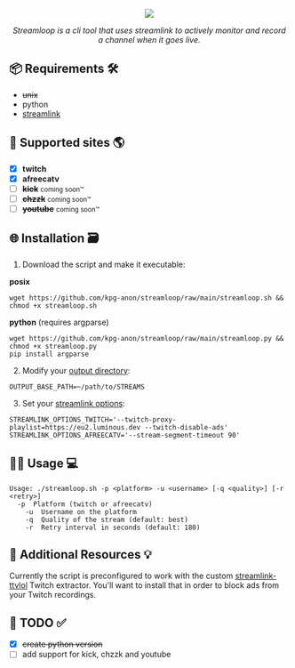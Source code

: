 <p align='center'>
    <img src="https://capsule-render.vercel.app/api?type=waving&height=150&color=0:9146ff,100:BD93F9&text=Streamloop&fontColor=9146ff&strokeWidth=1&stroke=000000&fontSize=100&textBg=false&reversal=false&descAlignY=81&descAlign=50&animation=fadeIn"/>
</p>
<p align='center'> 
  <em>Streamloop is a cli tool that uses streamlink to actively monitor and record a channel when it goes live.</em>
</p>

## 📦 Requirements 🛠️
- ~~unix~~
- python
- [streamlink](https://github.com/streamlink/streamlink)
## 📡 Supported sites 🌎
- [x] **twitch**
- [x] **afreecatv**
- [ ] ~~**kick**~~ <small>coming soon™</small>
- [ ] ~~**chzzk**~~ <small>coming soon™</small>
- [ ] ~~**youtube**~~ <small>coming soon™</small>
## 🌐 Installation 🗃
1. Download the script and make it executable:

**posix**
```
wget https://github.com/kpg-anon/streamloop/raw/main/streamloop.sh && chmod +x streamloop.sh
```
**python** (requires argparse)
```
wget https://github.com/kpg-anon/streamloop/raw/main/streamloop.py && chmod +x streamloop.py
pip install argparse
```
2. Modify your [output directory](https://github.com/kpg-anon/streamloop/blob/main/streamloop.sh#L8):
```
OUTPUT_BASE_PATH=~/path/to/STREAMS
```
3. Set your [streamlink options](https://github.com/kpg-anon/streamloop/blob/main/streamloop.sh#L10):
```
STREAMLINK_OPTIONS_TWITCH='--twitch-proxy-playlist=https://eu2.luminous.dev --twitch-disable-ads'
STREAMLINK_OPTIONS_AFREECATV='--stream-segment-timeout 90'
```
## 🧑‍💻 Usage 💻
```
Usage: ./streamloop.sh -p <platform> -u <username> [-q <quality>] [-r <retry>]
  -p  Platform (twitch or afreecatv)
	-u  Username on the platform
	-q  Quality of the stream (default: best)
	-r  Retry interval in seconds (default: 180)
```
## 📖 Additional Resources 💡
Currently the script is preconfigured to work with the custom [streamlink-ttvlol](https://github.com/2bc4/streamlink-ttvlol?tab=readme-ov-file#installation) Twitch extractor. You'll want to install that in order to block ads from your Twitch recordings.
## 📝 TODO ✅
- [x] ~~create python version~~
- [ ] add support for kick, chzzk and youtube
